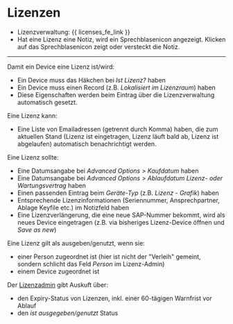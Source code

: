 # Lizenzen

- Lizenzverwaltung:  {{ licenses_fe_link }}
- Hat eine Lizenz eine Notiz, wird ein Sprechblasenicon angezeigt. Klicken auf das Sprechblasenicon zeigt oder versteckt die Notiz.

---

Damit ein Device eine Lizenz ist/wird:

- Ein Device muss das Häkchen bei *Ist Lizenz?* haben
- Ein Device muss einen Record (z.B. *Lokalisiert im Lizenzraum*) haben
- Diese Eigenschaften werden beim Eintrag über die Lizenzverwaltung automatisch gesetzt.

Eine Lizenz kann:

- Eine Liste von Emailadressen (getrennt durch Komma) haben, die zum aktuellen Stand (Lizenz ist eingetragen, Lizenz läuft bald ab, Lizenz ist abgelaufen) automatisch benachrichtigt werden.

Eine Lizenz sollte:

- Eine Datumsangabe bei *Advanced Options > Kaufdatum* haben
- Eine Datumsangabe bei *Advanced Options > Ablaufdatum Lizenz- oder Wartungsvertrag* haben
- Einen passenden Eintrag beim *Geräte-Typ* (z.B. *Lizenz - Grafik*) haben
- Entsprechende Lizenzinformationen (Seriennummer, Ansprechpartner, Ablage Keyfile etc.) im Notizfeld haben
- Eine Lizenzverlängerung, die eine neue SAP-Nummer bekommt, wird als neues Device eingetragen (z.B. via bisheriges Lizenz-Device öffnen und *Save as new*)

Eine Lizenz gilt als ausgeben/genutzt, wenn sie:

- einer Person zugeordnet ist (hier ist nicht der "Verleih" gemeint, sondern schlicht das Feld *Person* im Lizenz-Admin)
- einem Device zugeordnet ist

Der [Lizenzadmin](https://fqdn/admin/core/licencerecord/) gibt Auskuft über:

- den Expiry-Status von Lizenzen, inkl. einer 60-tägigen Warnfrist vor Ablauf
- den *ist ausgegeben/genutzt* Status
